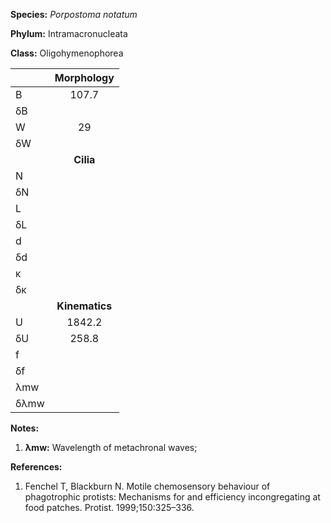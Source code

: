 **Species:** *Porpostoma notatum*

**Phylum:** Intramacronucleata

**Class:** Oligohymenophorea

|      | **Morphology** |
| :--- | :------------: |
| B    | 107.7 |
| δB   |  |
| W    | 29 |
| δW   |  |
|      | **Cilia** |
| N    |  |
| δN   |  |
| L    |  |
| δL   |  |
| d    |  |
| δd   |  |
| κ    |  |
| δκ   |  |
|      | **Kinematics** |
| U    | 1842.2 |
| δU   | 258.8 |
| f    |  |
| δf   |  |
| λmw  |  |
| δλmw |  |

**Notes:**

1. **λmw:** Wavelength of metachronal waves;

**References:**

1. Fenchel T, Blackburn N.  Motile chemosensory behaviour of phagotrophic protists:  Mechanisms for and efficiency incongregating at food patches.  Protist. 1999;150:325–336.
